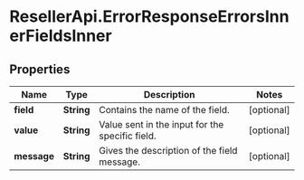 # ResellerApi.ErrorResponseErrorsInnerFieldsInner

## Properties

Name | Type | Description | Notes
------------ | ------------- | ------------- | -------------
**field** | **String** | Contains the name of the field. | [optional] 
**value** | **String** | Value sent in the input for the specific field. | [optional] 
**message** | **String** | Gives the description of the field message. | [optional] 


